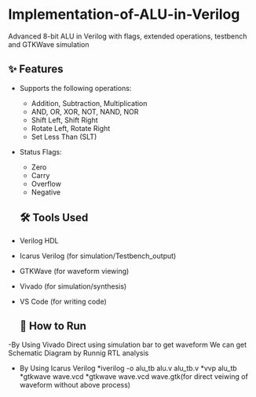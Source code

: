 # Implementation-of-ALU-in-Verilog
Advanced 8-bit ALU in Verilog with flags, extended operations, testbench and GTKWave simulation
## ✨ Features

- Supports the following operations:
  - Addition, Subtraction, Multiplication
  - AND, OR, XOR, NOT, NAND, NOR
  - Shift Left, Shift Right
  - Rotate Left, Rotate Right
  - Set Less Than (SLT)
- Status Flags:
  - Zero
  - Carry
  - Overflow
  - Negative
    
  ## 🛠 Tools Used

- Verilog HDL
- Icarus Verilog (for simulation/Testbench_output)
- GTKWave (for waveform viewing)
- Vivado (for simulation/synthesis)
- VS Code (for writing code)
  ## 🔬 How to Run
-By Using Vivado
 Direct using simulation bar to get waveform 
 We can get Schematic Diagram by Runnig RTL analysis
- By Using Icarus Verilog
 *iverilog -o alu_tb alu.v alu_tb.v
 *vvp alu_tb
 *gtkwave wave.vcd
 *gtkwave wave.vcd wave.gtk(for direct veiwing of waveform without above process)
 
 
